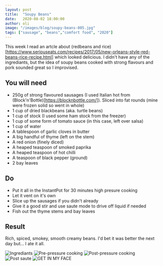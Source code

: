 ```yaml
---
layout: post
title:  "Soupy Beans"
date:   2020-08-02 18:00:00
author: oli
image: "/images/blog/soupy-beans-005.jpg"
tags: ["sausage", "beans","comfort food", "2020"]
---
```


This week I read an artcle about (redbeans and rice)[https://www.seriouseats.com/recipes/2017/05/new-orleans-style-red-beans-rice-recipe.html] which looked delicious.  I didn't have any of the ingrediants, but the idea of soupy beans cooked with strong flavours and pork sounded great so I improvised.


## You will need

* 250g of strong flavoured sausages (I used Italian hot from (Block'n'Bottle)[https://blocknbottle.com/]).  Sliced into fat rounds (mine were frozen solid so went in whole)
* 1 cup of dried blackbeans (aka. turtle beans)
* 1 cup of stock (I used some ham stock from the freezer)
* 1 cup of some form of tomato sauce (in this case, left over salsa)
* 1 cup of water
* A tablespoon of garlic cloves in butter
* A big handful of thyme (left on the stem)
* A red onion (finely diced)
* A heaped teaspoon of smoked paprika
* A heaped teaspoon of hot chilli
* A teaspoon of black pepper (ground)
* 2 bay leaves





## Do

* Put it all in the InstantPot for 30 minutes high presure cooking
* Let it vent on it's own
* Slice up the sausages if you didn't already
* Give it a good stir and use saute mode to drive off liquid if needed
* Fish out the thyme stems and bay leaves



## Result

Rich, spiced, smokey, smooth creamy beans.  I'd bet it was better the next day but... I ate it all.

![Ingrediants](/images/blog/soupy-beans-001.jpg)
![Pre-pressure cooking](/images/blog/soupy-beans-002.jpg)
![Post-pressure cooking](/images/blog/soupy-beans-003.jpg)
![Post saute](/images/blog/soupy-beans-004.jpg)
![GET IN MY FACE](/images/blog/soupy-beans-005.jpg)